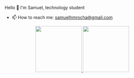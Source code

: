Hello 👋 I'm Samuel, technology student

- 📫 How to reach me: samuelhmrocha@gmail.com

<div align="center">
  <a href="https://github.com/shmr8">
  <img height="150em" src="https://github-readme-stats.vercel.app/api?username=shmr8&show_icons=true&theme=tokyonight&include_all_commits=true&count_private=true"/>
  <img height="150em" src="https://github-readme-stats.vercel.app/api/top-langs/?username=shmr8&layout=compact&langs_count=7&theme=tokyonight"/>
</div>
<div style="display: inline_block"><br>
  
  
</div>
